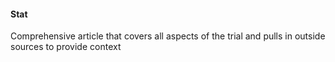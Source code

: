 #### Stat

Comprehensive article that covers all aspects of the trial and pulls in outside sources to provide context